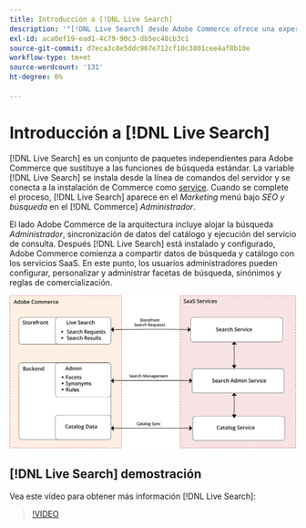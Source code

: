 ```yaml
---
title: Introducción a [!DNL Live Search]
description: '"[!DNL Live Search] desde Adobe Commerce ofrece una experiencia de búsqueda rápida, superrelevante e intuitiva".'
exl-id: aca0ef19-ead1-4c79-90c3-db5ec48cb3c1
source-git-commit: d7eca3c8e5ddc967e712cf10c3801cee4af8b10e
workflow-type: tm+mt
source-wordcount: '131'
ht-degree: 0%

---
```


# Introducción a [!DNL Live Search]

[!DNL Live Search] es un conjunto de paquetes independientes para Adobe Commerce que sustituye a las funciones de búsqueda estándar. La variable [!DNL Live Search] se instala desde la línea de comandos del servidor y se conecta a la instalación de Commerce como [service](../landing/saas.md). Cuando se complete el proceso, [!DNL Live Search] aparece en el *Marketing* menú bajo *SEO y búsqueda* en el [!DNL Commerce] *Administrador*.

El lado Adobe Commerce de la arquitectura incluye alojar la búsqueda *Administrador*, sincronización de datos del catálogo y ejecución del servicio de consulta. Después [!DNL Live Search] está instalado y configurado, Adobe Commerce comienza a compartir datos de búsqueda y catálogo con los servicios SaaS. En este punto, los usuarios administradores pueden configurar, personalizar y administrar facetas de búsqueda, sinónimos y reglas de comercialización.

![Diagrama de arquitectura de Live Search](assets/architecture-diagram.svg)

## [!DNL Live Search] demostración

Vea este vídeo para obtener más información [!DNL Live Search]:

>[!VIDEO](https://video.tv.adobe.com/v/3418679?quality=12)
